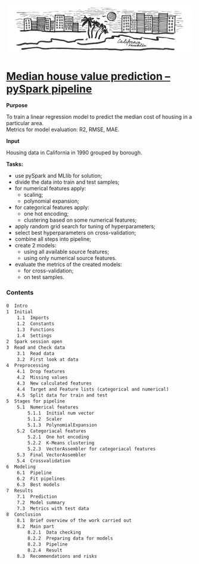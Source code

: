 ![California_Nanobelka](images/California_Housing.jpg)
# [Median house value prediction – pySpark pipeline](https://github.com/Nanobelka/california-housing/blob/main/california_housing.ipynb)

**Purpose**

To train a linear regression model to predict the median cost of housing in a particular area.  
Metrics for model evaluation: R2, RMSE, MAE.

**Input**

Housing data in California in 1990 grouped by borough.

**Tasks:**

- use pySpark and MLlib for solution;
- divide the data into train and test samples;
- for numerical features apply:
    - scaling;
    - polynomial expansion;
- for categorical features apply:
    - one hot encoding;
    - clustering based on some numerical features;
- apply random grid search for tuning of hyperparameters;
- select best hyperparameters on cross-validation;
- combine all steps into pipeline;
- create 2 models:
    - using all available source features;
    - using only numerical source features.
- evaluate the metrics of the created models:
    - for cross-validation;
    - on test samples.


### Contents

    0  Intro
    1  Initial
        1.1  Imports
        1.2  Constants
        1.3  Functions
        1.4  Settings
    2  Spark session open
    3  Read and Check data
        3.1  Read data
        3.2  First look at data
    4  Preprocessing
        4.1  Drop features
        4.2  Missing values
        4.3  New calculated features
        4.4  Target and Feature lists (categorical and numerical)
        4.5  Split data for train and test
    5  Stages for pipeline
        5.1  Numerical features
            5.1.1  Initial num vector
            5.1.2  Scaler
            5.1.3  PolynomialExpansion
        5.2  Categoriacal features
            5.2.1  One hot encoding
            5.2.2  K-Means clustering
            5.2.3  VectorAssembler for categoriacal features
        5.3  Final VectorAssembler
        5.4  Crossvalidation
    6  Modeling
        6.1  Pipeline
        6.2  Fit pipelines
        6.3  Best models
    7  Results
        7.1  Prediction
        7.2  Model summary
        7.3  Metrics with test data
    8  Conclusion
        8.1  Brief overview of the work carried out
        8.2  Main part
            8.2.1  Data checking
            8.2.2  Preparing data for models
            8.2.3  Pipeline
            8.2.4  Result
        8.3  Recommendations and risks
